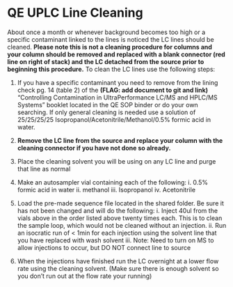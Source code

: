 # QE UPLC Line Cleaning

About once a month or whenever background becomes too high or a specific contaminant linked to the lines is noticed the LC lines should be cleaned. **Please note this is not a cleaning procedure for columns and your column should be removed and replaced with a blank connector (red line on right of stack) and the LC detached from the source prior to beginning this procedure.** To clean the LC lines use the following steps:

1. If you have a specific contaminant you need to remove from the lining check pg. 14 (table 2) of the **(FLAG: add document to git and link)** “Controlling Contamination in UltraPerformance LC/MS and HPLC/MS Systems” booklet located in the QE SOP binder or do your own searching. If only general cleaning is needed use a solution of 25/25/25/25 Isopropanol/Acetonitrile/Methanol/0.5% formic acid in water.

2. **Remove the LC line from the source and replace your column with the cleaning connector if you have not done so already.**

3. Place the cleaning solvent you will be using on any LC line and purge that line as normal

4. Make an autosampler vial containing each of the following:
    i. 0.5% formic acid in water
    ii.  methanol
    iii. Isopropanol
    iv. Acetonitrile
    
5. Load the pre-made sequence file located in the shared folder. Be sure it has not been changed and will do the following:
    i. Inject 40ul from the vials above in the order listed above twenty times each. This is to clean the sample loop, which would not be cleaned without an injection.
    ii. Run an isocratic run of < 1min for each injection using the solvent line that you have replaced with wash solvent
    iii. Note: Need to turn on MS to allow injections to occur, but DO NOT connect line to source

6. When the injections have finished run the LC overnight at a lower flow rate using the cleaning solvent. (Make sure there is enough solvent so you don’t run out at the flow rate your running)